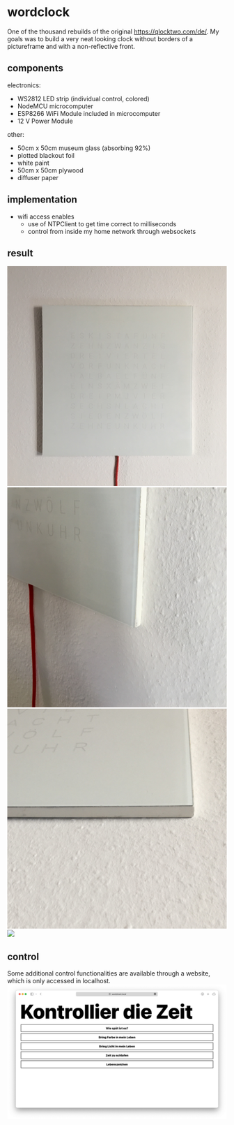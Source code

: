 # wordclock
One of the thousand rebuilds of the original https://qlocktwo.com/de/. 
My goals was to build a very neat looking clock without borders of a pictureframe and with a non-reflective front. 

## components
electronics:
+ WS2812 LED strip (individual control, colored)
+ NodeMCU microcomputer
+ ESP8266 WiFi Module included in microcomputer
+ 12 V Power Module

other:
+ 50cm x 50cm museum glass (absorbing 92%)
+ plotted blackout foil
+ white paint
+ 50cm x 50cm plywood
+ diffuser paper

## implementation
+ wifi access enables
  + use of NTPClient to get time correct to milliseconds
  + control from inside my home network through websockets

## result 
 
<img src="/images/result_front.png"/>
<img src="/images/result_side.png"/>
<img src="/images/result_bottom.png"/>
<img src="/images/result_lit.png"/>

## control
Some additional control functionalities are available through a website, which is only accessed in localhost.
<img src="/images/website.png"/>
